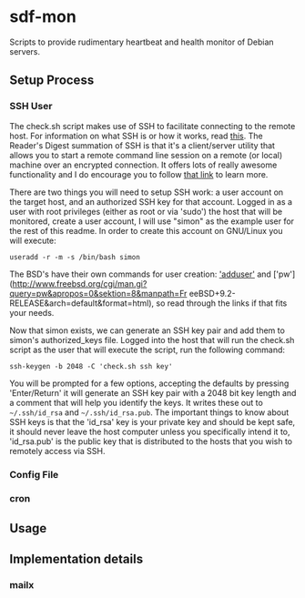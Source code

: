 sdf-mon
=======

Scripts to provide rudimentary heartbeat and health monitor of Debian servers.

## Setup Process

### SSH User

The check.sh script makes use of SSH to facilitate connecting to the remote 
host. For information on what SSH is or how it works, read 
[this](https://en.wikipedia.org/wiki/Secure_Shell). The Reader's Digest 
summation of SSH is that it's a client/server utility that allows you to start 
a remote command line session on a remote (or local) machine over an encrypted 
connection. It offers lots of really awesome functionality and I do encourage 
you to follow [that link](https://en.wikipedia.org/wiki/Secure_Shell) to learn 
more.

There are two things you will need to setup SSH work: a user account on the 
target host, and an authorized SSH key for that account. Logged in as a user 
with root privileges (either as root or via 'sudo') the host that will be 
monitored, create a user account, I will use "simon" as the example user for 
the rest of this readme. In order to create this account on GNU/Linux you will 
execute:

`useradd -r -m -s /bin/bash simon`

The BSD's have their own commands for user creation: 
['adduser'](http://www.freebsd.org/cgi/man.cgi?query=adduser&sektion=8) and 
['pw'](http://www.freebsd.org/cgi/man.gi?query=pw&apropos=0&sektion=8&manpath=Fr
eeBSD+9.2-RELEASE&arch=default&format=html), so read through the links if that 
fits your needs.

Now that simon exists, we can generate an SSH key pair and add them to simon's 
authorized_keys file. Logged into the host that will run the check.sh script as 
the user that will execute the script, run the following command:

`ssh-keygen -b 2048 -C 'check.sh ssh key'`

You will be prompted for a few options, accepting the defaults by pressing 
'Enter/Return' it will generate an SSH key pair with a 2048 bit key length and 
a comment that will help you identify the keys. It writes these out to 
`~/.ssh/id_rsa` and `~/.ssh/id_rsa.pub`. The important things to know about SSH 
keys is that the 'id_rsa' key is your private key and should be kept safe, it 
should never leave the host computer unless you specifically intend it to, 
'id_rsa.pub' is the public key that is distributed to the hosts that you wish to
remotely access via SSH. 



### Config File



### cron


## Usage


## Implementation details

### mailx
